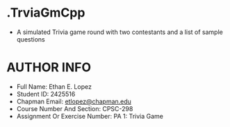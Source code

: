 # .TrviaGmCpp

- A simulated Trivia game round with two contestants and a list of sample questions

# AUTHOR INFO

- Full Name: Ethan E. Lopez
- Student ID: 2425516
- Chapman Email: etlopez@chapman.edu
- Course Number And Section: CPSC-298
- Assignment Or Exercise Number: PA 1: Trivia Game
